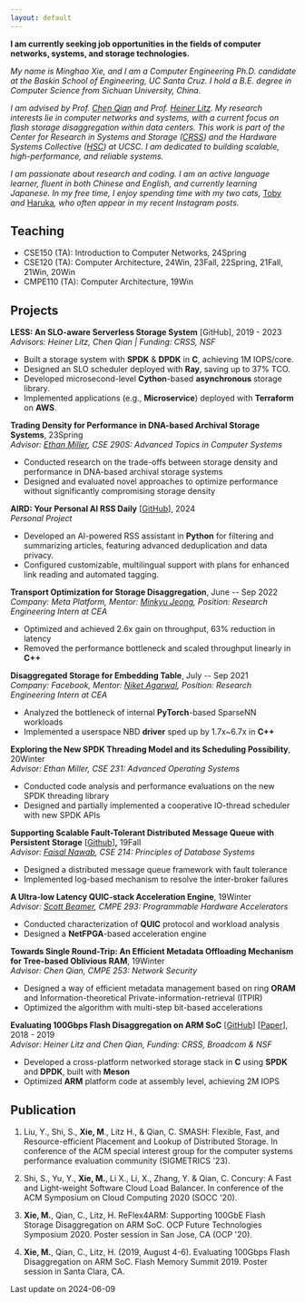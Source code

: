 ```yaml
---
layout: default
---
```



**I am currently seeking job opportunities in the fields of computer networks, systems, and storage technologies.**

*My name is Minghao Xie, and I am a Computer Engineering Ph.D. candidate at the Baskin School of Engineering, UC Santa Cruz. I hold a B.E. degree in Computer Science from Sichuan University, China.*

*I am advised by Prof.* [*Chen Qian*](https://users.soe.ucsc.edu/~qian/) *and Prof.* [*Heiner Litz*](https://people.ucsc.edu/~hlitz/)*. My research interests lie in computer networks and systems, with a current focus on flash storage disaggregation within data centers. This work is part of the Center for Research in Systems and Storage (*[*CRSS*](https://www.crss.ucsc.edu/index.html)*) and the Hardware Systems Collective (*[*HSC*](https://hsc.ucsc.edu/)*) at UCSC. I am dedicated to building scalable, high-performance, and reliable systems.*

*I am passionate about research and coding. I am an active language learner, fluent in both Chinese and English, and currently learning Japanese. In my free time, I enjoy spending time with my two cats,* [Toby](https://reflect.site/g/mhx/bc2a9325a02c4288b0ce4be9294f6862) *and* [Haruka](https://reflect.site/g/mhx/45fbba594816419dbe8120dfb3252d04)*, who often appear in my recent Instagram posts.*

## Teaching

- CSE150 (TA): Introduction to Computer Networks, 24Spring
- CSE120 (TA): Computer Architecture, 24Win, 23Fall, 22Spring, 21Fall, 21Win, 20Win
- CMPE110 (TA): Computer Architecture, 19Win

## Projects

**LESS: An SLO-aware Serverless Storage System** [GitHub], 2019 - 2023  
*Advisors: Heiner Litz, Chen Qian | Funding: CRSS, NSF*

- Built a storage system with **SPDK** & **DPDK** in **C**, achieving 1M IOPS/core.
- Designed an SLO scheduler deployed with **Ray**, saving up to 37% TCO.
- Developed microsecond-level **Cython**-based **asynchronous** storage library.
- Implemented applications (e.g., **Microservice**) deployed with **Terraform** on **AWS**.

**Trading Density for Performance in DNA-based Archival Storage Systems**, 23Spring  
*Advisor:* [*Ethan Miller*](https://users.soe.ucsc.edu/~elm/)*, CSE 290S: Advanced Topics in Computer Systems*

- Conducted research on the trade-offs between storage density and performance in DNA-based archival storage systems
- Designed and evaluated novel approaches to optimize performance without significantly compromising storage density

**AIRD: Your Personal AI RSS Daily** [[GitHub](https://github.com/mhxie/AIRD)], 2024  
*Personal Project*

- Developed an AI-powered RSS assistant in **Python** for filtering and summarizing articles, featuring advanced deduplication and data privacy.
- Configured customizable, multilingual support with plans for enhanced link reading and automated tagging.

**Transport Optimization for Storage Disaggregation**, June -- Sep 2022  
*Company: Meta Platform, Mentor:* [*Minkyu Jeong*](https://www.linkedin.com/in/mjeong?miniProfileUrn=urn%3Ali%3Afs_miniProfile%3AACoAAAIT7fQBX6a1l-fYTtJhoWnOUIwTX7fz1Og&lipi=urn%3Ali%3Apage%3Ad_flagship3_search_srp_people%3BeWoiB6C1RqaKfsxOwmswmw%3D%3D)*,* *Position: Research Engineering Intern at CEA*

- Optimized and achieved 2.6x gain on throughput, 63% reduction in latency
- Removed the performance bottleneck and scaled throughput linearly in **C++**

**Disaggregated Storage for Embedding Table**, July -- Sep 2021  
*Company: Facebook, Mentor:* [*Niket Agarwal*](https://www.linkedin.com/in/niket-agarwal-9522b27?miniProfileUrn=urn%3Ali%3Afs_miniProfile%3AACoAAAFKFc4B5KbmtZ193V1qc9l8Z-_1dAoXSaU)*, Position: Research Engineering Intern at CEA*

- Analyzed the bottleneck of internal **PyTorch**-based SparseNN workloads
- Implemented a userspace NBD **driver** sped up by 1.7x~6.7x in **C++**

**Exploring the New SPDK Threading Model and its Scheduling Possibility**, 20Winter  
*Advisor: Ethan Miller, CSE 231: Advanced Operating Systems*

- Conducted code analysis and performance evaluations on the new SPDK threading library
- Designed and partially implemented a cooperative IO-thread scheduler with new SPDK APIs

**Supporting Scalable Fault-Tolerant Distributed** **Message Queue with Persistent Storage** [[Github](https://github.com/mhxie/disque_protocol)]**,** 19Fall  
*Advisor:* [*Faisal Nawab*](https://www.nawab.me/)*, CSE 214: Principles of Database Systems*

- Designed a distributed message queue framework with fault tolerance
- Implemented log-based mechanism to resolve the inter-broker failures

**A Ultra-low Latency QUIC-stack Acceleration Engine**, 19Winter  
*Advisor:* [*Scott Beamer*](https://scottbeamer.net/)*, CMPE 293: Programmable Hardware Accelerators*

- Conducted characterization of **QUIC** protocol and workload analysis
- Designed a **NetFPGA**-based acceleration engine

**Towards Single Round-Trip: An Efficient Metadata Offloading Mechanism for Tree-based Oblivious RAM**, 19Winter  
*Advisor: Chen Qian, CMPE 253: Network Security*

- Designed a way of efficient metadata management based on ring **ORAM** and Information-theoretical Private-information-retrieval (ITPIR)
- Optimized the algorithm with multi-step bit-based accelerations

**Evaluating 100Gbps Flash Disaggregation on ARM SoC** [[GitHub](https://github.com/mhxie/reflex4arm)] [[Paper](https://www.ssrc.ucsc.edu/media/pubs/89a276a7823f1ca45cb66c163f20dccc81bfa959.pdf)], 2018 - 2019  
*Advisor: Heiner Litz and Chen Qian, Funding: CRSS, Broadcom & NSF*

- Developed a cross-platform networked storage stack in **C** using **SPDK** and **DPDK**, built with **Meson**
- Optimized **ARM** platform code at assembly level, achieving 2M IOPS

## Publication

1. Liu, Y., Shi, S., **Xie, M**., Litz H., & Qian, C. SMASH: Flexible, Fast, and Resource-efficient Placement and Lookup of Distributed Storage. In conference of the ACM special interest group for the computer systems performance evaluation community (SIGMETRICS '23).

2. Shi, S., Yu, Y., **Xie, M.**, Li X., Li, X., Zhang, Y. & Qian, C. Concury: A Fast and Light-weight Software Cloud Load Balancer. In conference of the ACM Symposium on Cloud Computing 2020 (SOCC '20).

3. **Xie, M.**, Qian, C., Litz, H. ReFlex4ARM: Supporting 100GbE Flash Storage Disaggregation on ARM SoC. OCP Future Technologies Symposium 2020. Poster session in San Jose, CA (OCP '20).

4. **Xie, M.**, Qian, C., Litz, H. (2019, August 4-6). Evaluating 100Gbps Flash Disaggregation on ARM SoC. Flash Memory Summit 2019. Poster session in Santa Clara, CA.



Last update on 2024-06-09